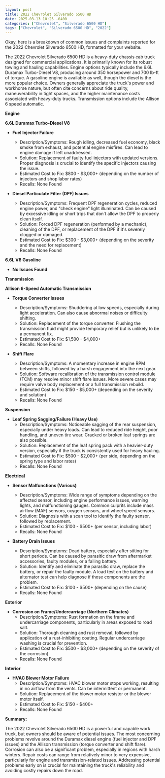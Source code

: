 ```yaml
---
layout: post
title: 2022 Chevrolet Silverado 6500 HD
date: 2025-03-13 10:25 -0400
categories: ["Chevrolet", "Silverado 6500 HD"]
tags: ["Chevrolet", "Silverado 6500 HD", "2022"]
---
```

Okay, here is a breakdown of common issues and complaints reported for the 2022 Chevrolet Silverado 6500 HD, formatted for your website.

The 2022 Chevrolet Silverado 6500 HD is a heavy-duty chassis cab truck designed for commercial applications.  It is primarily known for its robust towing and hauling capabilities. Engine options typically include the 6.6L Duramax Turbo-Diesel V8, producing around 350 horsepower and 700 lb-ft of torque.  A gasoline engine is available as well, though the diesel is the more popular choice.  Owners generally appreciate the truck's power and workhorse nature, but often cite concerns about ride quality, maneuverability in tight spaces, and the higher maintenance costs associated with heavy-duty trucks. Transmission options include the Allison 6 speed automatic.

**Engine**

**6.6L Duramax Turbo-Diesel V8**

*   **Fuel Injector Failure**
    *   Description/Symptoms: Rough idling, decreased fuel economy, black smoke from exhaust, and potential engine misfires. Can lead to engine damage if left unaddressed.
    *   Solution: Replacement of faulty fuel injectors with updated versions. Proper diagnosis is crucial to identify the specific injectors causing the issue.
    *   Estimated Cost to Fix: $800 - $3,000+ (depending on the number of injectors and shop labor rates)
    *   Recalls: None Found

*   **Diesel Particulate Filter (DPF) Issues**
    *   Description/Symptoms: Frequent DPF regeneration cycles, reduced engine power, and "check engine" light illuminated. Can be caused by excessive idling or short trips that don't allow the DPF to properly clean itself.
    *   Solution: Forced DPF regeneration (performed by a mechanic), cleaning of the DPF, or replacement of the DPF if it's severely clogged or damaged.
    *   Estimated Cost to Fix: $300 - $3,000+ (depending on the severity and the need for replacement)
    *   Recalls: None Found

**6.6L V8 Gasoline**

*   **No Issues Found**

**Transmission**

**Allison 6-Speed Automatic Transmission**

*   **Torque Converter Issues**
    *   Description/Symptoms: Shuddering at low speeds, especially during light acceleration. Can also cause abnormal noises or difficulty shifting.
    *   Solution: Replacement of the torque converter.  Flushing the transmission fluid might provide temporary relief but is unlikely to be a permanent fix.
    *   Estimated Cost to Fix: $1,500 - $4,000+
    *   Recalls: None Found

*   **Shift Flare**
    * Description/Symptoms: A momentary increase in engine RPM between shifts, followed by a harsh engagement into the next gear.
    * Solution:  Software recalibration of the transmission control module (TCM) may resolve minor shift flare issues. More severe cases may require valve body replacement or a full transmission rebuild.
    * Estimated Cost to Fix: $150 - $5,000+ (depending on the severity and solution)
    * Recalls: None Found

**Suspension**

*   **Leaf Spring Sagging/Failure (Heavy Use)**
    *   Description/Symptoms:  Noticeable sagging of the rear suspension, especially under heavy loads.  Can lead to reduced ride height, poor handling, and uneven tire wear.  Cracked or broken leaf springs are also possible.
    *   Solution:  Replacement of the leaf spring pack with a heavier-duty version, especially if the truck is consistently used for heavy hauling.
    *   Estimated Cost to Fix: $500 - $2,000+ (per side, depending on the spring type and labor rates)
    *   Recalls: None Found

**Electrical**

*   **Sensor Malfunctions (Various)**
    *   Description/Symptoms:  Wide range of symptoms depending on the affected sensor, including engine performance issues, warning lights, and malfunctioning gauges.  Common culprits include mass airflow (MAF) sensors, oxygen sensors, and wheel speed sensors.
    *   Solution:  Diagnosis with a scan tool to identify the faulty sensor, followed by replacement.
    *   Estimated Cost to Fix: $100 - $500+ (per sensor, including labor)
    *   Recalls: None Found

*   **Battery Drain Issues**
    * Description/Symptoms:  Dead battery, especially after sitting for short periods. Can be caused by parasitic draw from aftermarket accessories, faulty modules, or a failing battery.
    * Solution:  Identify and eliminate the parasitic draw, replace the battery, or repair the faulty module. A load test on the battery and alternator test can help diagnose if those components are the problem.
    * Estimated Cost to Fix: $100 - $500+ (depending on the cause)
    * Recalls: None Found

**Exterior**

*   **Corrosion on Frame/Undercarriage (Northern Climates)**
    *   Description/Symptoms: Rust formation on the frame and undercarriage components, particularly in areas exposed to road salt.
    *   Solution: Thorough cleaning and rust removal, followed by application of a rust-inhibiting coating. Regular undercarriage washing is crucial for prevention.
    *   Estimated Cost to Fix: $500 - $3,000+ (depending on the severity of the corrosion)
    *   Recalls: None Found

**Interior**

*   **HVAC Blower Motor Failure**
    *   Description/Symptoms:  HVAC blower motor stops working, resulting in no airflow from the vents.  Can be intermittent or permanent.
    *   Solution:  Replacement of the blower motor resistor or the blower motor itself.
    *   Estimated Cost to Fix: $150 - $400+
    *   Recalls: None Found

**Summary:**

The 2022 Chevrolet Silverado 6500 HD is a powerful and capable work truck, but owners should be aware of potential issues. The most concerning problems revolve around the Duramax diesel engine (fuel injector and DPF issues) and the Allison transmission (torque converter and shift flare). Corrosion can also be a significant problem, especially in regions with harsh winters. Repair costs can range from relatively minor to very expensive, particularly for engine and transmission-related issues. Addressing potential problems early on is crucial for maintaining the truck's reliability and avoiding costly repairs down the road.

